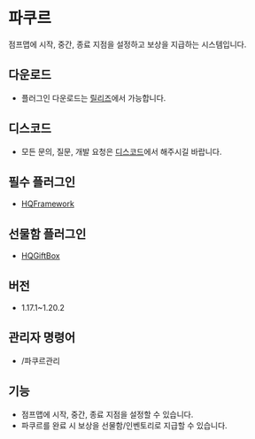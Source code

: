 # 파쿠르
점프맵에 시작, 중간, 종료 지점을 설정하고 보상을 지급하는 시스템입니다.

## 다운로드
* 플러그인 다운로드는 [릴리즈](https://github.com/CosinePlugin/HQParkour/releases)에서 가능합니다.

## 디스코드
* 모든 문의, 질문, 개발 요청은 [디스코드](https://discord.gg/hUkaca9ZQu)에서 해주시길 바랍니다.

## 필수 플러그인
*  [HQFramework](https://github.com/HQService/HQFramework)

## 선물함 플러그인
* [HQGiftBox](https://discord.com/channels/851306317557530646/1166845785313386537)

## 버전
* 1.17.1~1.20.2

## 관리자 명령어
* /파쿠르관리

## 기능
* 점프맵에 시작, 중간, 종료 지점을 설정할 수 있습니다.
* 파쿠르를 완료 시 보상을 선물함/인벤토리로 지급할 수 있습니다.
